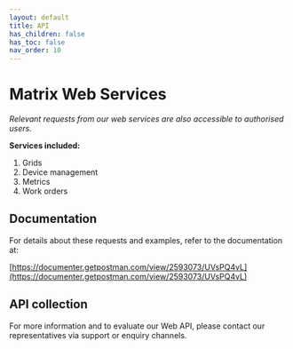 ```yaml
---
layout: default
title: API
has_children: false
has_toc: false
nav_order: 10
---
```


# Matrix Web Services
_Relevant requests from our web services are also accessible to authorised users._

**Services included:**
1. Grids
2. Device management
3. Metrics
4. Work orders

## Documentation
For details about these requests and examples, refer to the documentation at:

[https://documenter.getpostman.com/view/2593073/UVsPQ4vL](https://documenter.getpostman.com/view/2593073/UVsPQ4vL)

## API collection

For more information and to evaluate our Web API, please contact our representatives via support or enquiry channels.
